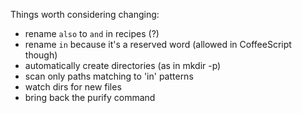 Things worth considering changing:

- rename `also` to `and` in recipes (?)
- rename `in` because it's a reserved word (allowed in CoffeeScript though)
- automatically create directories (as in mkdir -p)
- scan only paths matching to 'in' patterns
- watch dirs for new files
- bring back the purify command
